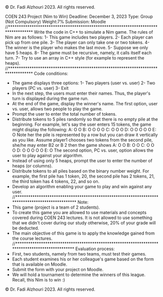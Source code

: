 © Dr. Fadi Alzhouri 2023. All rights reserved.

COEN 243 Project (Nim to Win)
Deadline: December 3, 2023
Type: Group (Not Compulsory)
Weight:7%
Submission: Moodle
//***********************************************************************************
Write the code in C++ to simulate a Nim game. The rules of Nim are as follows:
1- This game includes two players.
2- Each player can pick up from one pile.
3- The player can only take one or two tokens.
4- The winner is the player who makes the last move.
5- Suppose we only have 5 heaps.
8- The game must be recursive, namely, it calls itself each turn.
7- Try to use an array in C++ style (for example to represent the heaps).
//***********************************************************************************
Code conditions:
- The game displays three options:
1- Two players (user vs. user)
2- Two players (PC vs. user)
3- Exit
- In the next step, the users must enter their names. Thus, the player's turn is displayed during the game run.
- At the end of the game, display the winner's name.
The first option, user vs. user, allows two people to play the game.
- Prompt the user to enter the total number of tokens.
- Distribute tokens to 5 piles randomly so that there is no empty pile at the beginning.
For example, let's say the user enters 15 tokens, the game might display the following:
A: O O
B: O O O O
C: O O O
D: O O O O O
E: O
Note her the pile is represented by a row but you can draw it vertically as you like.
Assume player1 chooses two tokens from the second pile, she/he may enter B2 or B 2 then the game shows
A: O O
B: O O
C: O O O
D: O O O O O
E: O
The second option, PC vs. user, option allows the user to play against your algorithm.
- Instead of using only 5 heaps, prompt the user to enter the number of heaps (or columns).
- Distribute tokens to all piles based on the binary number weight. For example, the first pile has 1 token, 20,
the second pile has 2 tokens, 21, the third token has 4 tokens, 22, and so on.
- Develop an algorithm enabling your game to play and win against any user.
//*************************************************************************************************
Note:
- This game (project is a team of 2 students).
- To create this game you are allowed to use materials and concepts covered during COEN 243 lectures.
It is not allowed to use something that we didn't cover during our study otherwise, 20% of your grade will be deducted.
- The main objective of this game is to apply the knowledge gained from the course lectures.
//************************************************************************************************
Evaluation process:
- First, two students, namely from two teams, must test their games.
- Each student examines his or her colleague's game based on the form that is available on Moodle.
- Submit the form with your project on Moodle.
- We will hold a tournament to determine the winners of this league. Recall, this Nim is to win :)

© Dr. Fadi Alzhouri 2023. All rights reserved.
